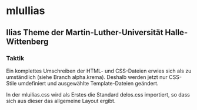 # mluIlias 
## Ilias Theme der Martin-Luther-Universität Halle-Wittenberg

### Taktik

Ein komplettes Umschreiben der HTML- und CSS-Dateien erwies sich als zu umständlich (siehe Branch alpha.krema). Deshalb werden jetzt nur CSS-Stile umdefiniert und ausgewählte Template-Dateien geändert.

In der mluilias.css wird als Erstes die Standard delos.css importiert, so dass sich aus dieser das allgemeine Layout ergibt.